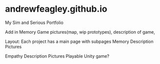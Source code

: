# andrewfeagley.github.io
My Sim and Serious Portfolio


Add in Memory Game pictures(map, wip prototypes), description of game, 

Layout: Each project has a main page with subpages
  Memory
     Description
     Pictures

  Empathy
     Description
     Pictures
     Playable Unity game?
